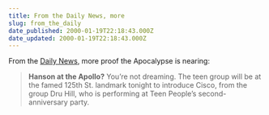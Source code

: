 ```yaml
---
title: From the Daily News, more
slug: from_the_daily
date_published: 2000-01-19T22:18:43.000Z
date_updated: 2000-01-19T22:18:43.000Z
---
```


From the [Daily News](http://www.nydailynews.com/2000-01-19/News_and_Views/Daily_Dish/a-53936.asp), more proof the Apocalypse is nearing:

> **Hanson at the Apollo?** You’re not dreaming. The teen group will be at the famed 125th St. landmark tonight to introduce Cisco, from the group Dru Hill, who is performing at Teen People’s second-anniversary party.
